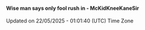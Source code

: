 #### Wise man says only fool rush in - McKidKneeKaneSir
Updated on 22/05/2025 - 01:01:40 (UTC) Time Zone
